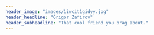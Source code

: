 ```yaml
---
header_image: "images/1iwcit1gidyy.jpg"
header_headline: "Grigor Zafirov"
header_subheadline: "That cool friend you brag about."
---
```

